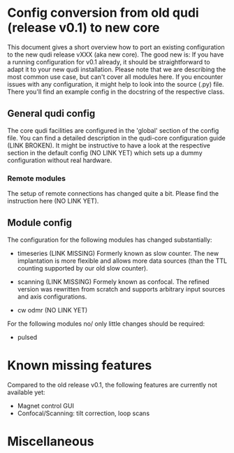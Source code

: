 # Config conversion from old qudi (release v0.1) to new core 
This document gives a short overview how to port an existing configuration to the new qudi release vXXX (aka new core). The good new is: If you have a running configuration for v0.1 already,
it should be straightforward to adapt it to your new qudi installation.
Please note that we are describing the most common use case, but can't cover all modules here. If you encounter issues with any configuration, it might help to look into the source (.py) file. There you'll find an example config in the docstring of the respective class.

## General qudi config

The core qudi facilities are configured in the 'global' section of the config file. You can find a detailed description in the qudi-core configuration guide (LINK BROKEN).
It might be instructive to have a look at the respective section in the default config (NO LINK YET) which sets up a dummy configuration without real hardware.

### Remote modules

The setup of remote connections has changed quite a bit. Please find the instruction here (NO LINK YET).

## Module config

The configuration for the following modules has changed substantially:
- timeseries (LINK MISSING)
Formerly known as slow counter. The new implantation is more flexible and allows more data sources (than the TTL counting supported by our old slow counter).

- scanning (LINK MISSING)
Formely known as confocal. The refined version was rewritten from scratch and supports arbitrary input sources and axis configurations.

- cw odmr (NO LINK YET)

For the following modules no/ only little changes should be required:
- pulsed


# Known missing features 
Compared to the old release v0.1, the following features are currently not available yet:
- Magnet control GUI
- Confocal/Scanning: tilt correction, loop scans

# Miscellaneous

